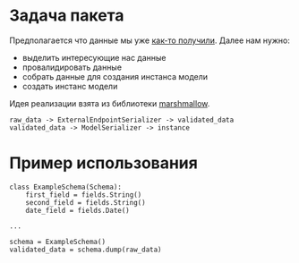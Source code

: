 # Задача пакета
Предполагается что данные мы уже [как-то получили](https://github.com/sdlm/simplest_grabber.git). Далее нам нужно:
- выделить интересующие нас данные
- провалидировать данные
- собрать данные для создания инстанса модели
- создать инстанс модели

Идея реализации взята из библиотеки [marshmallow](https://marshmallow.readthedocs.io/en/latest/).

```
raw_data -> ExternalEndpointSerializer -> validated_data
validated_data -> ModelSerializer -> instance
```

# Пример использования
```
class ExampleSchema(Schema):
    first_field = fields.String()
    second_field = fields.String()
    date_field = fields.Date()

...

schema = ExampleSchema()
validated_data = schema.dump(raw_data)
```